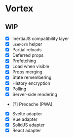 # Vortex

## WIP
- [x] InertiaJS compatibility layer
- [x] `useForm` helper
- [x] Partial reloads
- [x] Deferred props
- [x] Prefetching
- [x] Load when visible
- [x] Props merging
- [x] State remembering
- [x] History encryption
- [x] Polling
- [x] Server-side rendering
- [?] Precache (PWA)
- [x] Svelte adapter
- [x] Vue adapter
- [x] SolidJS adapter
- [x] React adapter